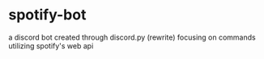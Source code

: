 # spotify-bot
a discord bot created through discord.py (rewrite)
focusing on commands utilizing spotify's web api
